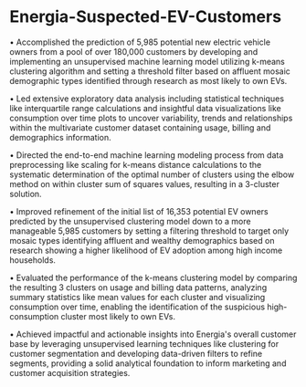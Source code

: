 # Energia-Suspected-EV-Customers

• Accomplished the prediction of 5,985 potential new electric vehicle owners from a pool of over 180,000 customers by developing and implementing an unsupervised machine learning model utilizing k-means clustering algorithm and setting a threshold filter based on affluent mosaic demographic types identified through research as most likely to own EVs.

• Led extensive exploratory data analysis including statistical techniques like interquartile range calculations and insightful data visualizations like consumption over time plots to uncover variability, trends and relationships within the multivariate customer dataset containing usage, billing and demographics information.

• Directed the end-to-end machine learning modeling process from data preprocessing like scaling for k-means distance calculations to the systematic determination of the optimal number of clusters using the elbow method on within cluster sum of squares values, resulting in a 3-cluster solution.

• Improved refinement of the initial list of 16,353 potential EV owners predicted by the unsupervised clustering model down to a more manageable 5,985 customers by setting a filtering threshold to target only mosaic types identifying affluent and wealthy demographics based on research showing a higher likelihood of EV adoption among high income households.

• Evaluated the performance of the k-means clustering model by comparing the resulting 3 clusters on usage and billing data patterns, analyzing summary statistics like mean values for each cluster and visualizing consumption over time, enabling the identification of the suspicious high-consumption cluster most likely to own EVs.

• Achieved impactful and actionable insights into Energia's overall customer base by leveraging unsupervised learning techniques like clustering for customer segmentation and developing data-driven filters to refine segments, providing a solid analytical foundation to inform marketing and customer acquisition strategies.
